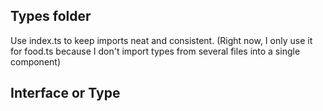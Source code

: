 ## Types folder

Use index.ts to keep imports neat and consistent.
(Right now, I only use it for food.ts because I don't import types from several files into a single component)

## Interface or Type
